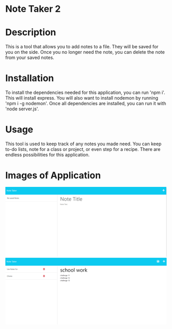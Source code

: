 # Note Taker 2

# Description

This is a tool that allows you to add notes to a file. They will be saved for you on the side. Once you no longer need the note, you can delete the note from your saved notes.

# Installation

To install the dependencies needed for this application, you can run 'npm i'. This will install express. You will also want to install nodemon by running 'npm i -g nodemon'. Once all dependencies are installed, you can run it with 'node server.js'.

# Usage

This tool is used to keep track of any notes you made need. You can keep to-do lists, note for a class or project, or even step for a recipe. There are endless possibilities for this application.

# Images of Application

![Alt text](./assets/Screenshot%202023-07-18%20112839.png)
![Alt Text](./assets/Screenshot%202023-07-18%20113152.png)
